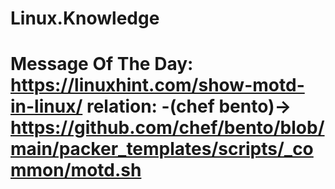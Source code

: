# Linux.Knowledge
# Message Of The Day:  https://linuxhint.com/show-motd-in-linux/ relation: -(chef bento)-> https://github.com/chef/bento/blob/main/packer_templates/scripts/_common/motd.sh
